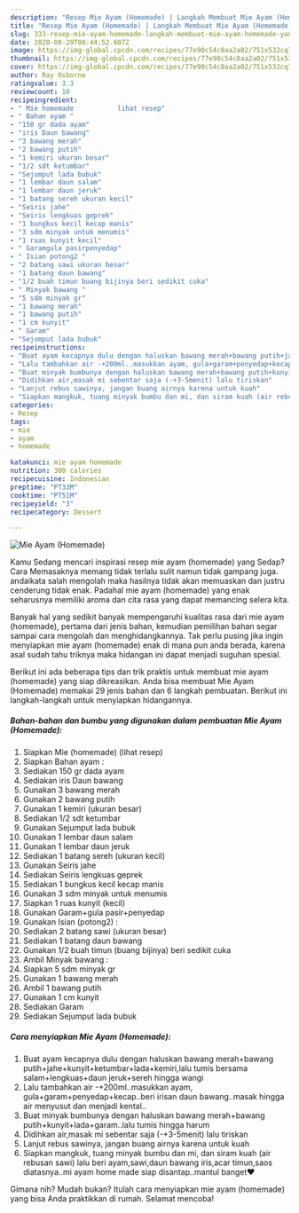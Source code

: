 ```yaml
---
description: "Resep Mie Ayam (Homemade) | Langkah Membuat Mie Ayam (Homemade) Yang Enak Dan Mudah"
title: "Resep Mie Ayam (Homemade) | Langkah Membuat Mie Ayam (Homemade) Yang Enak Dan Mudah"
slug: 333-resep-mie-ayam-homemade-langkah-membuat-mie-ayam-homemade-yang-enak-dan-mudah
date: 2020-08-29T00:44:52.607Z
image: https://img-global.cpcdn.com/recipes/77e90c54c8aa2a02/751x532cq70/mie-ayam-homemade-foto-resep-utama.jpg
thumbnail: https://img-global.cpcdn.com/recipes/77e90c54c8aa2a02/751x532cq70/mie-ayam-homemade-foto-resep-utama.jpg
cover: https://img-global.cpcdn.com/recipes/77e90c54c8aa2a02/751x532cq70/mie-ayam-homemade-foto-resep-utama.jpg
author: Ray Osborne
ratingvalue: 3.3
reviewcount: 10
recipeingredient:
- " Mie homemade           lihat resep"
- " Bahan ayam "
- "150 gr dada ayam"
- "iris Daun bawang"
- "3 bawang merah"
- "2 bawang putih"
- "1 kemiri ukuran besar"
- "1/2 sdt ketumbar"
- "Sejumput lada bubuk"
- "1 lembar daun salam"
- "1 lembar daun jeruk"
- "1 batang sereh ukuran kecil"
- "Seiris jahe"
- "Seiris lengkuas geprek"
- "1 bungkus kecil kecap manis"
- "3 sdm minyak untuk menumis"
- "1 ruas kunyit kecil"
- " Garamgula pasirpenyedap"
- " Isian potong2 "
- "2 batang sawi ukuran besar"
- "1 batang daun bawang"
- "1/2 buah timun buang bijinya beri sedikit cuka"
- " Minyak bawang "
- "5 sdm minyak gr"
- "1 bawang merah"
- "1 bawang putih"
- "1 cm kunyit"
- " Garam"
- "Sejumput lada bubuk"
recipeinstructions:
- "Buat ayam kecapnya dulu dengan haluskan bawang merah+bawang putih+jahe+kunyit+ketumbar+lada+kemiri,lalu tumis bersama salam+lengkuas+daun jeruk+sereh hingga wangi"
- "Lalu tambahkan air -+200ml..masukkan ayam, gula+garam+penyedap+kecap..beri irisan daun bawang..masak hingga air menyusut dan menjadi kental.."
- "Buat minyak bumbunya dengan haluskan bawang merah+bawang putih+kunyit+lada+garam..lalu tumis hingga harum"
- "Didihkan air,masak mi sebentar saja (-+3-5menit) lalu tiriskan"
- "Lanjut rebus sawinya, jangan buang airnya karena untuk kuah"
- "Siapkan mangkuk, tuang minyak bumbu dan mi, dan siram kuah (air rebusan sawi) lalu beri ayam,sawi,daun bawang iris,acar timun,saos diatasnya..mi ayam home made siap disantap..mantul banget❤️"
categories:
- Resep
tags:
- mie
- ayam
- homemade

katakunci: mie ayam homemade 
nutrition: 300 calories
recipecuisine: Indonesian
preptime: "PT33M"
cooktime: "PT51M"
recipeyield: "3"
recipecategory: Dessert

---
```



![Mie Ayam (Homemade)](https://img-global.cpcdn.com/recipes/77e90c54c8aa2a02/751x532cq70/mie-ayam-homemade-foto-resep-utama.jpg)

Kamu Sedang mencari inspirasi resep mie ayam (homemade) yang Sedap? Cara Memasaknya memang tidak terlalu sulit namun tidak gampang juga. andaikata salah mengolah maka hasilnya tidak akan memuaskan dan justru cenderung tidak enak. Padahal mie ayam (homemade) yang enak seharusnya memiliki aroma dan cita rasa yang dapat memancing selera kita.



Banyak hal yang sedikit banyak mempengaruhi kualitas rasa dari mie ayam (homemade), pertama dari jenis bahan, kemudian pemilihan bahan segar sampai cara mengolah dan menghidangkannya. Tak perlu pusing jika ingin menyiapkan mie ayam (homemade) enak di mana pun anda berada, karena asal sudah tahu triknya maka hidangan ini dapat menjadi suguhan spesial.


Berikut ini ada beberapa tips dan trik praktis untuk membuat mie ayam (homemade) yang siap dikreasikan. Anda bisa membuat Mie Ayam (Homemade) memakai 29 jenis bahan dan 6 langkah pembuatan. Berikut ini langkah-langkah untuk menyiapkan hidangannya.

<!--inarticleads1-->

##### Bahan-bahan dan bumbu yang digunakan dalam pembuatan Mie Ayam (Homemade):

1. Siapkan  Mie (homemade)           (lihat resep)
1. Siapkan  Bahan ayam :
1. Sediakan 150 gr dada ayam
1. Sediakan iris Daun bawang
1. Gunakan 3 bawang merah
1. Gunakan 2 bawang putih
1. Gunakan 1 kemiri (ukuran besar)
1. Sediakan 1/2 sdt ketumbar
1. Gunakan Sejumput lada bubuk
1. Gunakan 1 lembar daun salam
1. Gunakan 1 lembar daun jeruk
1. Sediakan 1 batang sereh (ukuran kecil)
1. Gunakan Seiris jahe
1. Sediakan Seiris lengkuas geprek
1. Sediakan 1 bungkus kecil kecap manis
1. Gunakan 3 sdm minyak untuk menumis
1. Siapkan 1 ruas kunyit (kecil)
1. Gunakan  Garam+gula pasir+penyedap
1. Gunakan  Isian (potong2) :
1. Sediakan 2 batang sawi (ukuran besar)
1. Sediakan 1 batang daun bawang
1. Gunakan 1/2 buah timun (buang bijinya) beri sedikit cuka
1. Ambil  Minyak bawang :
1. Siapkan 5 sdm minyak gr
1. Gunakan 1 bawang merah
1. Ambil 1 bawang putih
1. Gunakan 1 cm kunyit
1. Sediakan  Garam
1. Sediakan Sejumput lada bubuk




<!--inarticleads2-->

##### Cara menyiapkan Mie Ayam (Homemade):

1. Buat ayam kecapnya dulu dengan haluskan bawang merah+bawang putih+jahe+kunyit+ketumbar+lada+kemiri,lalu tumis bersama salam+lengkuas+daun jeruk+sereh hingga wangi
1. Lalu tambahkan air -+200ml..masukkan ayam, gula+garam+penyedap+kecap..beri irisan daun bawang..masak hingga air menyusut dan menjadi kental..
1. Buat minyak bumbunya dengan haluskan bawang merah+bawang putih+kunyit+lada+garam..lalu tumis hingga harum
1. Didihkan air,masak mi sebentar saja (-+3-5menit) lalu tiriskan
1. Lanjut rebus sawinya, jangan buang airnya karena untuk kuah
1. Siapkan mangkuk, tuang minyak bumbu dan mi, dan siram kuah (air rebusan sawi) lalu beri ayam,sawi,daun bawang iris,acar timun,saos diatasnya..mi ayam home made siap disantap..mantul banget❤️




Gimana nih? Mudah bukan? Itulah cara menyiapkan mie ayam (homemade) yang bisa Anda praktikkan di rumah. Selamat mencoba!
